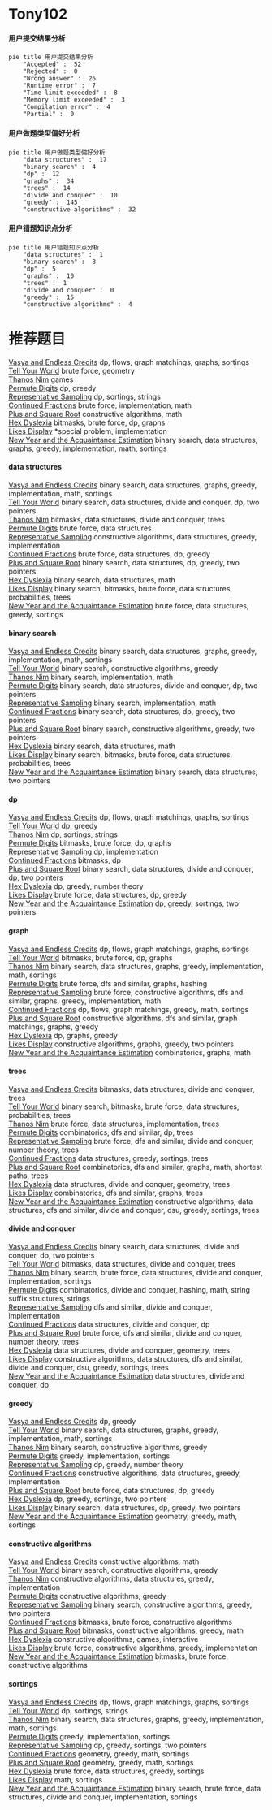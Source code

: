 # Tony102
<!-- tabs:start -->
#### **用户提交结果分析**

```mermaid
pie title 用户提交结果分析
    "Accepted" :  52
    "Rejected" :  0
    "Wrong answer" :  26
    "Runtime error" :  7
    "Time limit exceeded" :  8
    "Memory limit exceeded" :  3
    "Compilation error" :  4
    "Partial" :  0
```
#### **用户做题类型偏好分析**

```mermaid
pie title 用户做题类型偏好分析
    "data structures" :  17
    "binary search" :  4
    "dp" :  12
    "graphs" :  34
    "trees" :  14
    "divide and conquer" :  10
    "greedy" :  145
    "constructive algorithms" :  32
```
#### **用户错题知识点分析**

```mermaid
pie title 用户错题知识点分析
    "data structures" :  1
    "binary search" :  8
    "dp" :  5
    "graphs" :  10
    "trees" :  1
    "divide and conquer" :  0
    "greedy" :  15
    "constructive algorithms" :  4
```
<!-- tabs:end -->
# 推荐题目
[Vasya and Endless Credits](http://codeforces.com/problemset/problem/1107/F)		dp,
                        flows,
                        graph matchings,
                        graphs,
                        sortings		  
[Tell Your World](http://codeforces.com/problemset/problem/849/B)		brute force,
                        geometry		  
[Thanos Nim](https://codeforces.com/contest/1162/problem/E)		games		  
[Permute Digits](http://codeforces.com/problemset/problem/915/C)		dp,
                        greedy		  
[Representative Sampling](http://codeforces.com/problemset/problem/178/F2)		dp,
                        sortings,
                        strings		  
[Continued Fractions](http://codeforces.com/problemset/problem/305/B)		brute force,
                        implementation,
                        math		  
[Plus and Square Root](http://codeforces.com/problemset/problem/715/A)		constructive algorithms,
                        math		  
[Hex Dyslexia](https://codeforces.com/contest/866/problem/E)		bitmasks,
                        brute force,
                        dp,
                        graphs		  
[Likes Display](http://codeforces.com/problemset/problem/1297/A)		*special problem,
                        implementation		  
[New Year and the Acquaintance Estimation](http://codeforces.com/problemset/problem/1091/E)		binary search,
                        data structures,
                        graphs,
                        greedy,
                        implementation,
                        math,
                        sortings		  
<!-- tabs:start -->
#### **data structures**
[Vasya and Endless Credits](http://codeforces.com/problemset/problem/1091/E)		binary search,
                        data structures,
                        graphs,
                        greedy,
                        implementation,
                        math,
                        sortings		  
[Tell Your World](https://codeforces.com/contest/834/problem/D)		binary search,
                        data structures,
                        divide and conquer,
                        dp,
                        two pointers		  
[Thanos Nim](http://codeforces.com/problemset/problem/914/E)		bitmasks,
                        data structures,
                        divide and conquer,
                        trees		  
[Permute Digits](http://codeforces.com/problemset/problem/940/F)		brute force,
                        data structures		  
[Representative Sampling](http://codeforces.com/problemset/problem/911/E)		constructive algorithms,
                        data structures,
                        greedy,
                        implementation		  
[Continued Fractions](http://codeforces.com/problemset/problem/1313/C1)		brute force,
                        data structures,
                        dp,
                        greedy		  
[Plus and Square Root](http://codeforces.com/problemset/problem/1492/C)		binary search,
                        data structures,
                        dp,
                        greedy,
                        two pointers		  
[Hex Dyslexia](http://codeforces.com/problemset/problem/1490/G)		binary search,
                        data structures,
                        math		  
[Likes Display](http://codeforces.com/problemset/problem/1479/D)		binary search,
                        bitmasks,
                        brute force,
                        data structures,
                        probabilities,
                        trees		  
[New Year and the Acquaintance Estimation](http://codeforces.com/problemset/problem/1497/A)		brute force,
                        data structures,
                        greedy,
                        sortings		  
#### **binary search**
[Vasya and Endless Credits](http://codeforces.com/problemset/problem/1091/E)		binary search,
                        data structures,
                        graphs,
                        greedy,
                        implementation,
                        math,
                        sortings		  
[Tell Your World](http://codeforces.com/problemset/problem/335/A)		binary search,
                        constructive algorithms,
                        greedy		  
[Thanos Nim](http://codeforces.com/problemset/problem/1202/F)		binary search,
                        implementation,
                        math		  
[Permute Digits](https://codeforces.com/contest/834/problem/D)		binary search,
                        data structures,
                        divide and conquer,
                        dp,
                        two pointers		  
[Representative Sampling](https://codeforces.com/contest/937/problem/C)		binary search,
                        implementation,
                        math		  
[Continued Fractions](http://codeforces.com/problemset/problem/1492/C)		binary search,
                        data structures,
                        dp,
                        greedy,
                        two pointers		  
[Plus and Square Root](http://codeforces.com/problemset/problem/1463/D)		binary search,
                        constructive algorithms,
                        greedy,
                        two pointers		  
[Hex Dyslexia](http://codeforces.com/problemset/problem/1490/G)		binary search,
                        data structures,
                        math		  
[Likes Display](http://codeforces.com/problemset/problem/1479/D)		binary search,
                        bitmasks,
                        brute force,
                        data structures,
                        probabilities,
                        trees		  
[New Year and the Acquaintance Estimation](http://codeforces.com/problemset/problem/1436/E)		binary search,
                        data structures,
                        two pointers		  
#### **dp**
[Vasya and Endless Credits](http://codeforces.com/problemset/problem/1107/F)		dp,
                        flows,
                        graph matchings,
                        graphs,
                        sortings		  
[Tell Your World](http://codeforces.com/problemset/problem/915/C)		dp,
                        greedy		  
[Thanos Nim](http://codeforces.com/problemset/problem/178/F2)		dp,
                        sortings,
                        strings		  
[Permute Digits](https://codeforces.com/contest/866/problem/E)		bitmasks,
                        brute force,
                        dp,
                        graphs		  
[Representative Sampling](http://codeforces.com/problemset/problem/873/B)		dp,
                        implementation		  
[Continued Fractions](http://codeforces.com/problemset/problem/1234/F)		bitmasks,
                        dp		  
[Plus and Square Root](https://codeforces.com/contest/834/problem/D)		binary search,
                        data structures,
                        divide and conquer,
                        dp,
                        two pointers		  
[Hex Dyslexia](http://codeforces.com/problemset/problem/1005/D)		dp,
                        greedy,
                        number theory		  
[Likes Display](http://codeforces.com/problemset/problem/1313/C1)		brute force,
                        data structures,
                        dp,
                        greedy		  
[New Year and the Acquaintance Estimation](http://codeforces.com/problemset/problem/1394/A)		dp,
                        greedy,
                        sortings,
                        two pointers		  
#### **graph**
[Vasya and Endless Credits](http://codeforces.com/problemset/problem/1107/F)		dp,
                        flows,
                        graph matchings,
                        graphs,
                        sortings		  
[Tell Your World](https://codeforces.com/contest/866/problem/E)		bitmasks,
                        brute force,
                        dp,
                        graphs		  
[Thanos Nim](http://codeforces.com/problemset/problem/1091/E)		binary search,
                        data structures,
                        graphs,
                        greedy,
                        implementation,
                        math,
                        sortings		  
[Permute Digits](http://codeforces.com/problemset/problem/1394/B)		brute force,
                        dfs and similar,
                        graphs,
                        hashing		  
[Representative Sampling](http://codeforces.com/problemset/problem/1487/C)		brute force,
                        constructive algorithms,
                        dfs and similar,
                        graphs,
                        greedy,
                        implementation,
                        math		  
[Continued Fractions](http://codeforces.com/problemset/problem/1437/C)		dp,
                        flows,
                        graph matchings,
                        greedy,
                        math,
                        sortings		  
[Plus and Square Root](http://codeforces.com/problemset/problem/1470/D)		constructive algorithms,
                        dfs and similar,
                        graph matchings,
                        graphs,
                        greedy		  
[Hex Dyslexia](http://codeforces.com/problemset/problem/1476/C)		dp,
                        graphs,
                        greedy		  
[Likes Display](http://codeforces.com/problemset/problem/1304/D)		constructive algorithms,
                        graphs,
                        greedy,
                        two pointers		  
[New Year and the Acquaintance Estimation](http://codeforces.com/problemset/problem/1475/C)		combinatorics,
                        graphs,
                        math		  
#### **trees**
[Vasya and Endless Credits](http://codeforces.com/problemset/problem/914/E)		bitmasks,
                        data structures,
                        divide and conquer,
                        trees		  
[Tell Your World](http://codeforces.com/problemset/problem/1479/D)		binary search,
                        bitmasks,
                        brute force,
                        data structures,
                        probabilities,
                        trees		  
[Thanos Nim](http://codeforces.com/problemset/problem/1511/C)		brute force,
                        data structures,
                        implementation,
                        trees		  
[Permute Digits](http://codeforces.com/problemset/problem/1499/F)		combinatorics,
                        dfs and similar,
                        dp,
                        trees		  
[Representative Sampling](http://codeforces.com/problemset/problem/1491/E)		brute force,
                        dfs and similar,
                        divide and conquer,
                        number theory,
                        trees		  
[Continued Fractions](http://codeforces.com/problemset/problem/1466/D)		data structures,
                        greedy,
                        sortings,
                        trees		  
[Plus and Square Root](http://codeforces.com/problemset/problem/1495/D)		combinatorics,
                        dfs and similar,
                        graphs,
                        math,
                        shortest paths,
                        trees		  
[Hex Dyslexia](http://codeforces.com/problemset/problem/1303/G)		data structures,
                        divide and conquer,
                        geometry,
                        trees		  
[Likes Display](http://codeforces.com/problemset/problem/1454/E)		combinatorics,
                        dfs and similar,
                        graphs,
                        trees		  
[New Year and the Acquaintance Estimation](http://codeforces.com/problemset/problem/1494/D)		constructive algorithms,
                        data structures,
                        dfs and similar,
                        divide and conquer,
                        dsu,
                        greedy,
                        sortings,
                        trees		  
#### **divide and conquer**
[Vasya and Endless Credits](https://codeforces.com/contest/834/problem/D)		binary search,
                        data structures,
                        divide and conquer,
                        dp,
                        two pointers		  
[Tell Your World](http://codeforces.com/problemset/problem/914/E)		bitmasks,
                        data structures,
                        divide and conquer,
                        trees		  
[Thanos Nim](http://codeforces.com/problemset/problem/1461/D)		binary search,
                        brute force,
                        data structures,
                        divide and conquer,
                        implementation,
                        sortings		  
[Permute Digits](http://codeforces.com/problemset/problem/1466/G)		combinatorics,
                        divide and conquer,
                        hashing,
                        math,
                        string suffix structures,
                        strings		  
[Representative Sampling](http://codeforces.com/problemset/problem/1490/D)		dfs and similar,
                        divide and conquer,
                        implementation		  
[Continued Fractions](https://codeforces.com/contest/1483/problem/C)		data structures,
                        divide and conquer,
                        dp		  
[Plus and Square Root](http://codeforces.com/problemset/problem/1491/E)		brute force,
                        dfs and similar,
                        divide and conquer,
                        number theory,
                        trees		  
[Hex Dyslexia](http://codeforces.com/problemset/problem/1303/G)		data structures,
                        divide and conquer,
                        geometry,
                        trees		  
[Likes Display](http://codeforces.com/problemset/problem/1494/D)		constructive algorithms,
                        data structures,
                        dfs and similar,
                        divide and conquer,
                        dsu,
                        greedy,
                        sortings,
                        trees		  
[New Year and the Acquaintance Estimation](http://codeforces.com/problemset/problem/1482/E)		data structures,
                        divide and conquer,
                        dp		  
#### **greedy**
[Vasya and Endless Credits](http://codeforces.com/problemset/problem/915/C)		dp,
                        greedy		  
[Tell Your World](http://codeforces.com/problemset/problem/1091/E)		binary search,
                        data structures,
                        graphs,
                        greedy,
                        implementation,
                        math,
                        sortings		  
[Thanos Nim](http://codeforces.com/problemset/problem/335/A)		binary search,
                        constructive algorithms,
                        greedy		  
[Permute Digits](http://codeforces.com/problemset/problem/1006/B)		greedy,
                        implementation,
                        sortings		  
[Representative Sampling](http://codeforces.com/problemset/problem/1005/D)		dp,
                        greedy,
                        number theory		  
[Continued Fractions](http://codeforces.com/problemset/problem/911/E)		constructive algorithms,
                        data structures,
                        greedy,
                        implementation		  
[Plus and Square Root](http://codeforces.com/problemset/problem/1313/C1)		brute force,
                        data structures,
                        dp,
                        greedy		  
[Hex Dyslexia](http://codeforces.com/problemset/problem/1394/A)		dp,
                        greedy,
                        sortings,
                        two pointers		  
[Likes Display](http://codeforces.com/problemset/problem/1492/C)		binary search,
                        data structures,
                        dp,
                        greedy,
                        two pointers		  
[New Year and the Acquaintance Estimation](https://codeforces.com/contest/1496/problem/C)		geometry,
                        greedy,
                        math,
                        sortings		  
#### **constructive algorithms**
[Vasya and Endless Credits](http://codeforces.com/problemset/problem/715/A)		constructive algorithms,
                        math		  
[Tell Your World](http://codeforces.com/problemset/problem/335/A)		binary search,
                        constructive algorithms,
                        greedy		  
[Thanos Nim](http://codeforces.com/problemset/problem/911/E)		constructive algorithms,
                        data structures,
                        greedy,
                        implementation		  
[Permute Digits](http://codeforces.com/problemset/problem/1493/A)		constructive algorithms,
                        greedy		  
[Representative Sampling](http://codeforces.com/problemset/problem/1463/D)		binary search,
                        constructive algorithms,
                        greedy,
                        two pointers		  
[Continued Fractions](https://codeforces.com/contest/1456/problem/B)		bitmasks,
                        brute force,
                        constructive algorithms		  
[Plus and Square Root](http://codeforces.com/problemset/problem/1492/D)		bitmasks,
                        constructive algorithms,
                        greedy,
                        math		  
[Hex Dyslexia](https://codeforces.com/contest/1504/problem/D)		constructive algorithms,
                        games,
                        interactive		  
[Likes Display](https://codeforces.com/contest/1483/problem/A)		brute force,
                        constructive algorithms,
                        greedy,
                        implementation		  
[New Year and the Acquaintance Estimation](https://codeforces.com/contest/1457/problem/D)		bitmasks,
                        brute force,
                        constructive algorithms		  
#### **sortings**
[Vasya and Endless Credits](http://codeforces.com/problemset/problem/1107/F)		dp,
                        flows,
                        graph matchings,
                        graphs,
                        sortings		  
[Tell Your World](http://codeforces.com/problemset/problem/178/F2)		dp,
                        sortings,
                        strings		  
[Thanos Nim](http://codeforces.com/problemset/problem/1091/E)		binary search,
                        data structures,
                        graphs,
                        greedy,
                        implementation,
                        math,
                        sortings		  
[Permute Digits](http://codeforces.com/problemset/problem/1006/B)		greedy,
                        implementation,
                        sortings		  
[Representative Sampling](http://codeforces.com/problemset/problem/1394/A)		dp,
                        greedy,
                        sortings,
                        two pointers		  
[Continued Fractions](https://codeforces.com/contest/1496/problem/C)		geometry,
                        greedy,
                        math,
                        sortings		  
[Plus and Square Root](http://codeforces.com/problemset/problem/1495/A)		geometry,
                        greedy,
                        math,
                        sortings		  
[Hex Dyslexia](http://codeforces.com/problemset/problem/1497/A)		brute force,
                        data structures,
                        greedy,
                        sortings		  
[Likes Display](http://codeforces.com/problemset/problem/1427/A)		math,
                        sortings		  
[New Year and the Acquaintance Estimation](http://codeforces.com/problemset/problem/1461/D)		binary search,
                        brute force,
                        data structures,
                        divide and conquer,
                        implementation,
                        sortings		  
<!-- tabs:end -->
